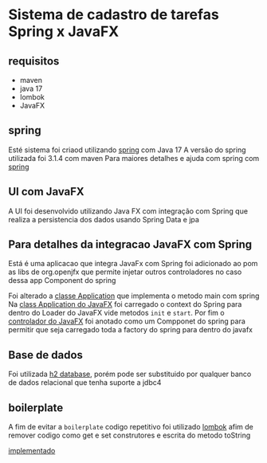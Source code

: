 # Sistema de cadastro de tarefas Spring x JavaFX

## requisitos

* maven
* java 17
* lombok
* JavaFX

## spring

Esté sistema foi criaod utilizando [spring](https://start.spring.io/) com Java 17
A versão do spring utilizada foi 3.1.4 com maven
Para maiores detalhes e ajuda com spring com [spring](HELP.md)

## UI com JavaFX

A UI foi desenvolvido utilizando Java FX com integração com Spring que realiza a persistencia dos dados usando
Spring Data e jpa

## Para detalhes da integracao JavaFX com Spring

Está é uma aplicacao que integra JavaFx com Spring
foi adicionado ao pom as libs de org.openjfx que permite injetar outros controladores no caso dessa app Component do spring

Foi alterado a [classe Application](src/main/java/org/todeschini/tarefas/TarefasApplication.java) que implementa o metodo main com spring
Na [class Application do JavaFX](src/main/java/org/todeschini/tarefas/ui/component/SistemaTarefaFX.java) foi carregado o context do Spring para dentro do Loader do JavaFX vide metodos `init` e `start`.
Por fim o [controlador do JavaFX](src/main/java/org/todeschini/tarefas/controller/IndexController.java) foi anotado como um Compponet do spring para permitir que seja carregado toda a factory do spring para dentro do javafx

## Base de dados

Foi utilizada [h2 database](https://www.h2database.com/html/main.html), porém pode ser substituido por qualquer banco de dados relacional que tenha suporte a jdbc4

## boilerplate

A fim de evitar a `boilerplate` codigo repetitivo foi utilizado [lombok](https://projectlombok.org/) afim de remover codigo como get e set construtores e escrita do metodo toString

[implementado](src/main/java/org/todeschini/tarefas/model/Tarefa.java)
